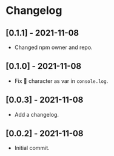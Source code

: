 # Changelog

## [0.1.1] - 2021-11-08

- Changed npm owner and repo.

## [0.1.0] - 2021-11-08

- Fix 🍌 character as var in `console.log`.

## [0.0.3] - 2021-11-08

- Add a changelog.

## [0.0.2] - 2021-11-08

- Initial commit.
